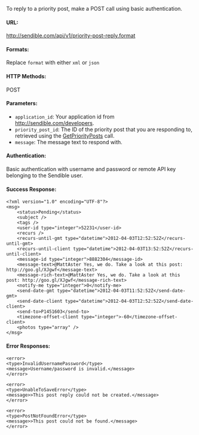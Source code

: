 To reply to a priority post, make a POST call using basic authentication.

#### URL: ####
http://sendible.com/api/v1/priority-post-reply.format

#### Formats: ####
Replace `format` with either `xml` or `json`

#### HTTP Methods: ####
POST

#### Parameters: ####
  * `application_id`: Your application id from http://sendible.com/developers.
  * `priority_post_id`: The ID of the priority post that you are responding to, retrieved using the [GetPriorityPosts](GetPriorityPosts.md) call.
  * `message`: The message text to respond with.


#### Authentication: ####
Basic authentication with username and password or remote API key belonging to the Sendible user.

#### Success Response: ####
```
<?xml version="1.0" encoding="UTF-8"?>
<msg>
    <status>Pending</status>
    <subject />
    <tags />
    <user-id type="integer">52231</user-id>
    <recurs />
    <recurs-until-gmt type="datetime">2012-04-03T12:52:52Z</recurs-until-gmt>
    <recurs-until-client type="datetime">2012-04-03T13:52:52Z</recurs-until-client>
    <message-id type="integer">8882304</message-id>
    <message-text>@MattAster Yes, we do. Take a look at this post: http://goo.gl/XJgwf</message-text>
    <message-rich-text>@MattAster Yes, we do. Take a look at this post: http://goo.gl/XJgwf</message-rich-text>
    <notify-me type="integer">0</notify-me>
    <send-date-gmt type="datetime">2012-04-03T11:52:52Z</send-date-gmt>
    <send-date-client type="datetime">2012-04-03T12:52:52Z</send-date-client>
    <send-to>P1451603</send-to>
    <timezone-offset-client type="integer">-60</timezone-offset-client>
    <photos type="array" />
</msg>
```

#### Error Responses: ####
```
<error>
<type>InvalidUsernamePassword</type>
<message>Username/password is invalid.</message>
</error>
```

```
<error>
<type>UnableToSaveError</type>
<message>>This post reply could not be created.</message>
</error>
```

```
<error>
<type>PostNotFoundError</type>
<message>>This post could not be found.</message>
</error>
```